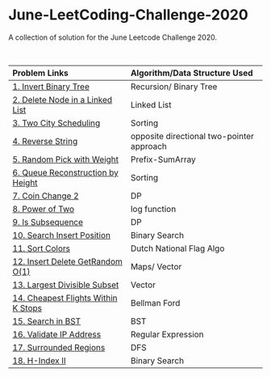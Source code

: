 # June-LeetCoding-Challenge-2020

A collection of solution for the June Leetcode Challenge 2020.

<br />


| Problem Links | Algorithm/Data Structure Used |
| :--- | :--- |
| [1. Invert Binary Tree](https://leetcode.com/problems/invert-binary-tree/) | Recursion/ Binary Tree |
| [2. Delete Node in a Linked List](https://leetcode.com/problems/delete-node-in-a-linked-list/) | Linked List
| [3. Two City Scheduling](https://leetcode.com/problems/two-city-scheduling/) | Sorting |
| [4. Reverse String](https://leetcode.com/problems/reverse-string/) | opposite directional two-pointer approach |
| [5. Random Pick with Weight](https://leetcode.com/problems/random-pick-with-weight/) | Prefix-SumArray |
| [6. Queue Reconstruction by Height](https://leetcode.com/problems/queue-reconstruction-by-height/) | Sorting |
| [7. Coin Change 2](https://leetcode.com/problems/coin-change-2/) | DP |
| [8. Power of Two](https://leetcode.com/problems/power-of-two/) | log function |
| [9. Is Subsequence](https://leetcode.com/problems/is-subsequence/) | DP |
| [10. Search Insert Position](https://leetcode.com/problems/search-insert-position/) | Binary Search |
| [11. Sort Colors](https://leetcode.com/problems/sort-colors/) | Dutch National Flag Algo |
| [12. Insert Delete GetRandom O(1)](https://leetcode.com/problems/insert-delete-getrandom-o1/) | Maps/ Vector |
| [13. Largest Divisible Subset](https://leetcode.com/problems/largest-divisible-subset/) | Vector |
| [14. Cheapest Flights Within K Stops](https://leetcode.com/problems/cheapest-flights-within-k-stops/) | Bellman Ford |
| [15. Search in BST](https://leetcode.com/problems/search-in-a-binary-search-tree/) | BST |
| [16. Validate IP Address](https://leetcode.com/problems/validate-ip-address/) | Regular Expression|
| [17. Surrounded Regions](https://leetcode.com/problems/surrounded-regions/) | DFS |
| [18. H-Index II](https://leetcode.com/problems/h-index-ii/) | Binary Search|














